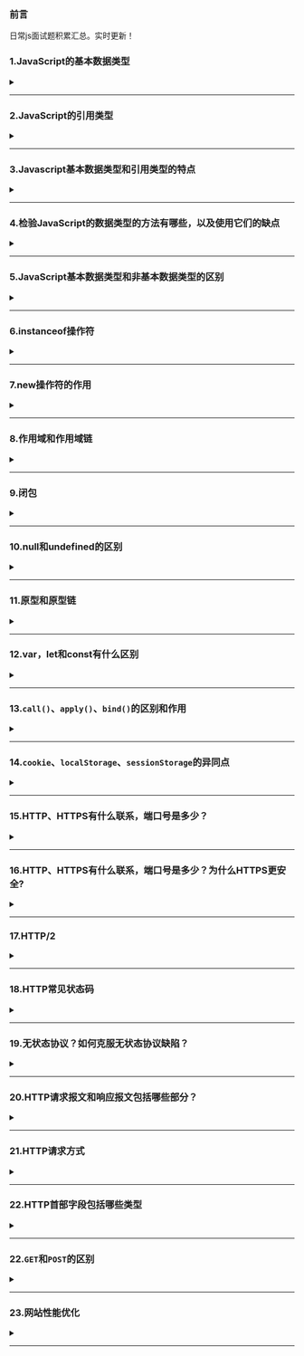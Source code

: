 ### 前言  
日常js面试题积累汇总。实时更新！

### 1.JavaScript的基本数据类型  

<details><summary><b></b></summary>
<p>

#### 答案:   
`Number`、`String`、`Boolean`、`Null`、`Undefined`、`Symbel`（ES6新增）  
Object是JavaScript中所有对象的父对象  
数据封装类对象：`Object`、`Array`、`Boolean`、`Number`、和`String`  
其他对象：`Function`、`Arguments`、`Math`、`Date`、`RegExp`、`Error`  
</p>
</details>  

***

### 2.JavaScript的引用类型  

<details><summary><b></b></summary>
<p>

#### 答案:   
* `Object ` 
* `Function`  
* `Array`  
</p>
</details>  

***

### 3.Javascript基本数据类型和引用类型的特点  

<details><summary><b></b></summary>
<p>

#### 答案:   
1.基本数据类型：值不可变；数据存放在栈区。  
2.引用数据类型：值是可变的；同时保存在栈内存和堆内存。
</p>
</details>  

***

### 4.检验JavaScript的数据类型的方法有哪些，以及使用它们的缺点  

<details><summary><b></b></summary>
<p>

#### 答案:   
* 1.`typeof`：不能判断null和区分Array/Date/RegExp  
* 2.`instanceof`：无法检测null和undefined；未必准确（是否处于处于原型链上的方法不准确）；无法判断字面量方式创建的基本数据类型；    
* 3.`constructor`：无法检测null和undefined；未必准确
* 4.`Object.prototype.toString.call()`：无；全能方法；  
</p>
</details>  

***

### 5.JavaScript基本数据类型和非基本数据类型的区别  

<details><summary><b></b></summary>
<p>

#### 答案:   
* 1.目前JS中有6种基本数据类型：`Undefined`、`Null`、`Boolean`、`Number`、`String`和`Symbel`（ES6新增）。还有一种复杂数据类型----`Object`,`Object`本质上是由一组无序的名值对组成的，`Object`、`Fuction`、`Array`则属于引用类型。  
* 2.基本数据类型是不可变的，而非基本数据类型是可变的。 
* 3.基本数据类型是不可变的，因为一旦它们创建就无法更改。但是非基本数据类型可更改，意味着一旦创建对象，就可以更改它。  
* 4.将基本数据类型与其值进行比较，这意味着如果两个值具有相同的数据类型，并具有相同的值，那么它们是严格相等的。  
* 5.非基本数据类型不与值进行比较。例如，如果两个对象具有相同的属性和值，则它们严格不相等。 
</p>
</details>  

***  

### 6.instanceof操作符  

<details><summary><b></b></summary>
<p>

#### 答案:   
判断对象属于某一个类，回去查找对象的constructor的prototype
</p>
</details>  

***  

### 7.new操作符的作用  

<details><summary><b></b></summary>
<p>

#### 答案:   
* 新生了一个对象  
* 链接到原型(该对象继承该函数的原型，更改了原型链的指向)   
* 绑定this  
* 返回对象  

```javascript
function newCreate(){
  // 创建一个空白对象
  let obj = new Object();
  // 获得构造函数
  let Con = [].shift.call(arguments);
  // 链接到原型
  obj.__proto__ = Con.prototype; 
  // 绑定this,执行构造函数
  let result = Con.apply(obj,arguments);
  // 确保new出来的是个对象
  return typeof result === 'object' ? result : obj;
}
```
</p>
</details>  

***  

### 8.作用域和作用域链  

<details><summary><b></b></summary>
<p>

#### 答案:   
[静态作用域与动态作用域](https://github.com/yihan12/day-to-day/blob/master/202101/%E8%AF%8D%E6%B3%95%E4%BD%9C%E7%94%A8%E5%9F%9F%E5%92%8C%E5%8A%A8%E6%80%81%E4%BD%9C%E7%94%A8%E5%9F%9F.md)  
#### 1.作用域  

* 种类：JS中有三种作用域，全局作用域，函数作用域，ES6新推出的块级作用域。  
* 概念：一个变量的可访问规则，在函数创建的时候就已经创建好作用域，整个JS文件执行有一个最外层的全局作用域（window）。  
* 使用：本作用域内部的所有变量都可以在本作用域内部访问，外部无法访问。内部可访问上级作用域变量，本作用域内部所使用的var声明的变量会有一个作用域提升的过程，let、const声明的变量没有变量提升。  

#### 2.作用域链  

* 一个变量的访问规则的链式操作  
* 可以把它理解成包含自身变量对象和上级变量对象的列表，可以通过[[Scope]]属性查找上级变量  
* 当访问一个变量时，现在本作用域内查找，如果没有，就回去上一级作用域查找，直到全局作用域window下面，都没有返回undefined  
</p>
</details>  

***  

### 9.闭包  

<details><summary><b></b></summary>
<p>

#### 答案:   
1.特点：  

* 内层作用域可以访问外层作用域的变量  
* 闭包就是可以读取其他函数内部变量的函数  
* 函数A返回一个函数B，并且函数B中使用了函数A的变量，函数B就称为闭包  
* 闭包函数引用的变量是存储在堆上的，所以说，当闭包函数弹出调用栈后，闭包返回的函数依然能够调用到闭包函数的变量  

2.优点  

* 使用闭包能够形成独立的空间，延长变量的生命周期，保存中间状态值  
* 可以封装一些私有变量，外部无法直接访问（例如用户登录状态计数器）创建立即执行函数（闭包）实现js模块化封装  
* 解决var声明的循环语句变量无法长久保存的问题  

3.缺点  

* 滥用闭包会导致内存泄漏，因为闭包中引用的包裹函数的变量都永远不会被释放，所以我们应该在必要的时候，及时释放这个闭包函数，将不再使用的闭包引用变量设置为null  
* 由于函数闭包的变量都保存在内存中，会导致内存消耗大  
</p>
</details>  

***

### 10.null和undefined的区别  

<details><summary><b></b></summary>
<p>

#### 答案:   
`undefined`: 表示缺少值，即此处应该有值，但没有定义。   
* 声明一个变量,这个变量的值就自动被赋予了`undefined`;  

```javascript
var a;
// undefined
```  

* 调用函数时，应该被提供的参数没有提供，该参数等于`undefined`;  

* 对象没有赋值的属性，该属性为`undefined`;  

* 函数没有返回值，默认返回`undefined`;  

`null`：表示没有对象，即此处不应该有值。  
* 作为函数的参数，表示该函数的参数不是对象;  
* 作为对象原型链的终点。  

其他方面的区别：   
（1）数据类型的区别  

```javascript
console.log(typeof undefined); // undefined
console.log(typeof null); // Object
```

**注意：这是JS设计的一个失误**  

（2）转为数值的区别  

```javascript
let num1 = 5 + null; // 5
let num2 = 5 + undefined; // NaN
```

（3)`null !== undefined` 

```javascript
console.log(null == undefined); // true
console.log(null === undefined); // false
```
</p>
</details>  

***

### 11.原型和原型链  

<details><summary><b></b></summary>
<p>

#### 答案:   
[原型和原型链](https://github.com/yihan12/day-to-day/blob/master/202012/%E5%8E%9F%E5%9E%8B%E4%B8%8E%E5%8E%9F%E5%9E%8B%E9%93%BE%E4%B8%80%E7%9F%A5%E5%8D%8A%E8%A7%A3.md)  
</p>
</details> 

***

### 12.var，let和const有什么区别

<details><summary><b></b></summary>
<p>

#### 答案:   
* **相同点**：`var`,`let`,`const`声明的变量，是不能被`delete`的;
* **区别**：
**变量提升**：`var`声明的变量存在变量提升，即变量可以在声明之前调用，值为undefined；  
`let`,`const`不存在变量提升，即它们声明的变量一定要在声明后使用，否则会报错。  

**暂时性死区**：`var`不存在暂时性死区；`let`、`const`存在暂时性死区，只有等声明变量后，才可以获取和使用该变量。  

**重复声明**：`var`允许重复声明；`lat`、`const`在同一作用域不允许重复声明。  

**修改声明的变量**：`var`和`let`可以修改声明的变量；`const`声明一个只读常量，一旦声明，常量的值就不能改变。

</p>
</details> 

***

### 13.`call()`、`apply()`、`bind()`的区别和作用

<details><summary><b></b></summary>
<p>

#### 答案:   
> 作用：(改变this的指向)都是在函数执行的时候，改变函数的运行环境，也就是改变函数的执行上下文；第一个参数都是改变运行环境的变量；如果第一个函数没有或者为null、undefined,则默认指向全局window。 

区别：（接受参数的方式不同、改变this指向后的处理不同）  
`call()`从第二个函数开始，第一个参数会依次传递给调用函数(参数列表);改变指向后原函数会立即执行，且此方法只是临时改变this指向一次。    
```javascript
Function.call(obj, varl, var2， var3)
```  
`apply()`的第二个参数是数组，数组的每一个成员会依次传递给调用函数（参数数组）;改变指向后原函数会立即执行，且此方法只是临时改变this指向一次。    
```javascript
Function.apply(obj, [varl, var2， var3])
```
`bind()`从第二个函数开始，第一个参数会依次传递给调用函数(参数列表);改变指向后原函数不会立即执行，会返回一个永久改变this指向的函数。  
```javascript
Function.call(obj, varl, var2， var3)
```

</p>
</details> 

***

### 14.`cookie`、`localStorage`、`sessionStorage`的异同点

<details><summary><b></b></summary>
<p> 

#### 答案:   
| 分类 | 生命周期 | 存储容量 | 储存位置 | 应用场景 | 浏览器兼容性 |    
|:---:|:---:|:---:|:---:|:---:|:---:|       
| cookie | 默认保存在内存中,随浏览器关闭失效(如果设置过期时间，在到过期时间会失效) | 4kb | 保存在客户端每次请求都会带上 | 用户的部分不重要信息或者登录信息 | 兼容性完全没问题 |    
| localStorage | 理论上永久有效,除非主动清除 | 4.98M(不同浏览器情况不同，safari2.49M)| 保存在客户端，不与服务端交互，节省网络流量 | 适合持久化缓存数据，比如页面的偏好配置等 | IE8+以上的浏览器 |   
| sessionStorage | 仅在当前网页会话下有效，关闭页面或浏览器后会被清除 | 4.98M(部分浏览器没有限制) | 保存在客户端，不与服务端交互，节省网络流量 | 适合一次性临时数据缓存 | IE8+以上的浏览器 |    

注意点：  
* `localStorage`写入的时候如果超出容量会报错，但之前保存的数据不会丢失。  
* `localStorage`存储量快要满的时候，`getItem`的性能会急剧下降。  
* `webStorage(localStorage、sessionStorage)`在保存复杂数据类型时，较为依赖`JSON.stringify()`在移动端性能问题比较明显。 
</p>
</details> 

***

### 15.HTTP、HTTPS有什么联系，端口号是多少？

<details><summary><b></b></summary>
<p> 

#### 答案:   
HTTP通常承载于TCP之上，在HTTP和TCP之间添加了一个安全协议层（SSL或TLS），这个时候，就变成了我们常说的HTTPS。HTTP默认端口号80，HTTPS默认端口号443。  
</p>
</details>

***

### 16.HTTP、HTTPS有什么联系，端口号是多少？为什么HTTPS更安全?

<details><summary><b></b></summary>
<p> 

#### 答案:   
HTTP:是客户端和服务端之间数据传输的格式规范，表示超文本传输协议。HTTP通常承载于TCP之上，在HTTP和TCP之间添加了一个安全协议层（SSL或TSL），这个时候，就变成了我们常说的HTTPS。HTTP默认端口号80，HTTPS默认端口号443。  
在网络请求中，需要很多服务器，路由器的转发。其中的节点都可能篡改信息，而如果使用HTTPS，密钥在终点站才有。HTTPS之所以安全，是因为它利用SSL/TLS协议传输。它包含证书、卸载、流量转发、负载均衡、页面适配、浏览器适配、refer传递等技术、保障了传输过程中的安全性。
</p>
</details>  

***

### 17.HTTP/2

<details><summary><b></b></summary>
<p> 

#### 答案:   
> 引入服务器端推送（server push）的概念,它允许服务器端在客户端需要数据之前主动将数据发送到客户端缓存中，从而提高性能。  
> 提供更多的加密支持。  
> 使用多路线路，允许多个消息在一个连接上同时交差。  
> 增加了头压缩（header compression），因此请求非常小，请求和响应的header都只会占用很小的带宽。
</p>
</details>  

***

### 18.HTTP常见状态码

<details><summary><b></b></summary>
<p> 

#### 答案:   
* 100 Continue表示继续，一般在发送post请求时，已发送了HTTP header之后，服务端将会缓存此信息，表示确认，之后发送具体参数信息。  
* 200 OK表示正常返回信息。  
* 201 Created表示请求成功并且服务器创建了新资源。  
* 202 Accepted表示服务器已接受请求，但尚未处理。  
* 301 Moved Permanently表示请求的网页已永久移动到新位置。  
* 302 Found表示临时重定向。  
* 303 See Other表示临时重定向，且总是使用GET请求新的URI。  
* 304 Not Modified表示自从上次请求后，请求网页未修改。  
* 400 Bad Request表示服务器无法理解请求格式，客户端不应当尝试再次使用相同的内容发起请求。  
* 401 Unauthorized表示请求未授权。  
* 403 Forbidden表示禁止访问。  
* 404 Not Found表示找不到如何与URI匹配的资源。  
* 500 Internet Server error表示最常见的服务端的错误。  
* 503 Service Unavailable表示服务端暂时无法处理请求（可能是过载或维护）。  

</p>
</details>  

***

### 19.无状态协议？如何克服无状态协议缺陷？
<details><summary><b></b></summary>
<p> 

#### 答案:   
无状态协议对于事务处理没有记忆功能，缺少状态意味着如果后续需要处理，需要前面提供信息。  
克服无状态协议缺陷的办法就是通过cookie和会话保存信息。

</p>
</details>  

***

### 20.HTTP请求报文和响应报文包括哪些部分？
<details><summary><b></b></summary>
<p> 

#### 答案:   
请求报文：  
* 请求行，包含请求方法、URI、HTTP版本信息。  
* 请求首部字段。  
* 请求内容实体。  

响应报文：  
* 状态行，包括HTTP版本，状态码，状态码的原因短语。  
* 响应首部字段。  
* 响应内容实体。  



</p>
</details>  

***  

### 21.HTTP请求方式  
<details><summary><b></b></summary>
<p> 

#### 答案:   
* GET:请求访问已经被URI（统一资源标识符）识别的资源，可以通过URL，给服务器传递参数数据。  
* POST：传输信息给服务器，主要功能与GET方法类似，但传递的数据量通常不受限。   
* PUT:传输文件，报文主体包含文件内容，保存到对应URI的位置。   
* HEAD:获得报文首部，与get方法类似，只是不返回报文主体，一般用于验证URI是否有效。   
* DELETE：删除文件，与PUT方法相反，删除对应URL位置的文件。   
* OPTIONS:查询相应URI支持的HTTP方法。  

</p>
</details>  

***  

### 22.HTTP首部字段包括哪些类型  
<details><summary><b></b></summary>
<p> 

#### 答案:   
* 通用首部字段(请求报文和响应报文都会使用的首部字段)。  
> `Date`:创建报文的时间。  
> `Connection`:连接的管理。  
> `Cache-Control`:缓存机制。  
> `Transfer-Encoding`:报文主体的传输编码方式。  

* 请求首部字段（请求报文会使用的首部字段）。  
> `Host`: 请求资源所在的服务器。  
> `Accept`: 可处理的媒体类型。  
> `Accept-Charset`: 可接受的字符集。  
> `Accept-Encoding`: 可接受的内容编码。  
> `Accept-Language`: 可接受的自然语言。  

* 响应首部字段（响应报文会使用的字段）。  
> `Accept-Ranges`: 可接受的字节范围。  
> `Location`: 令客户端重新定向到的URL。  

* 实体首部字段（请求报文和响应报文的实体部分使用的首部字段）。  
> `Allow`: 资源可支持的HTTP方法。  
> `Content-Type`: 实体主体的类型。  
> `Content-Encoding`: 实体主体使用的编码方式。  
> `Content-Language`: 实体主体的自然语言。  
> `Content-Length`: 实体主体的字节数。 
> `Content-Range`: 实体主体的位置范围，一般用于发出部分请求时使用。  

</p>
</details>  

***

### 22.`GET`和`POST`的区别
<details><summary><b></b></summary>
<p> 

#### 答案:   
* `GET`一般用于获取/查询资源，应该时安全幂等（对于同一URL的多个请求应该返回同样的结果）的；而`POST`一般用于更新资源信息，会修改服务器上的资源信息。  
* `GET`请求的数据会附在URI之后（就是把数据放在HTTP协议头中）；`POST`把提交的数据放在HTTP的requset body中。  
* `GET`方式提交的数据最多时1024字节，这个限制取决于操作系统的支持；理论上讲`POST`是没有大小限制的。  
* 在ASP中，服务端获取`GET`请求参数用Requset.QueryString;获取`POST`的请求参数用Requset.Form。  
* `POST`比`GET`安全性更高：`GET`提交数据，用户名和密码将明文出现在URL上；登录页面有可能被浏览器缓存；其他人可以查看浏览器历史记录；还可能造成Cross-site request forgery攻击。

</p>
</details>  

***  

### 23.网站性能优化
<details><summary><b></b></summary>
<p> 

#### 答案:   
- [x] [网站性能优化实战](https://juejin.cn/post/6844903613790175240)  
- [x] [网站性能优化实战(二)](https://imweb.io/topic/5b4d417eee0c3b0779df96d9)  
- [x] [网站性能优化实战篇](https://segmentfault.com/a/1190000021098540)  

基本优化：  
* 图片压缩合并；  
* 代码精简、混淆；  
* 减少`iframe`使用；  
* 避免图片`src`为空；  
* 减少`HTTP`请求数；  
* 避免重定向；  
* 样式表放页头、脚本放底部；  

网站性能优化总结：  
(一)网络传输性能优化————重定向——>拉取缓存——>DNS查询——>建立TCP链接——>发起请求——>处理HTML元素——>元素加载完成   
* 浏览器缓存。  
* 资源打包压缩（webpack）：注意不要对图片文件进行Gzip压缩！  
* 图片资源优化：不在HTML里缩放图像；使用雪碧图（CSS sprite）；使用字体图标（iconfont）；使用WebP;  
* 网络传输性能检查工具————Page Speed。  
* 使用CDN。

(二)页面性能优化————处理HTML标记并构建DOM树——>处理CSS标记并构建CSSOM树——>将DOM和CSSOM合并成一个render渲染树——>根据渲染树来布局，以计算每个节点的几何信息——>将每个节点绘制在屏幕上  
* DOM渲染层与GPU硬件加速。  
* 降低重绘和重排的频率和成本。

总结：  
> CSS读写分离：不用js操作元素样式。  
> 通过切换class或使用style.csstext属性批量操作元素样式。  
> DOM元素离线更新。  
> 将没用的元素设为不可见：减小重绘的压力，必要的时候再将元素显示。  
> 压缩DOM的深度，一个渲染层不要用过深的子元素，少用DOM完成页面样式，多用伪元素，或者box-shadow取代。  
> 图片在渲染前指定大小。  
> 降低重绘和重排的频率和成本。  
</p>
</details>  

***  
